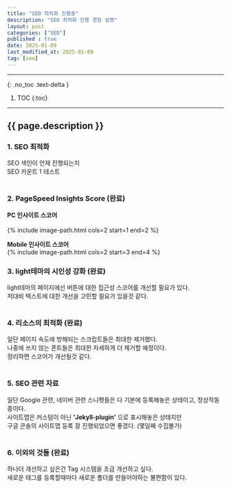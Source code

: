 ```yaml
---
title: "SEO 최적화 진행중"
description: "SEO 최적화 진행 경험 설명"
layout: post
categories: ["SEO"]
published : true
date: 2025-01-09
last_modified_at: 2025-01-09
tag: [seo]
---
```

---
{: .no_toc .text-delta }

1. TOC
{:toc}
---

<!-- 글의 제목은 ##
    나머지 큰 제목은 ###
    이후 나머지는 3개이상 -->

## {{ page.description }}

### 1. SEO 최적화
SEO 색인이 언제 진행되는지<br>
SEO 카운트 1 테스트<br>
<br>

### 2. PageSpeed Insights Score (완료)
<b>PC 인사이트 스코어</b><br><br>
{% include image-path.html cols=2 start=1 end=2 %}

<b>Mobile 인사이트 스코어</b><br>
{% include image-path.html cols=2 start=3 end=4 %}

### 3. light테마의 시인성 강화 (완료)
light테마의 페이지에선 버튼에 대한 접근성 스코어를 개선할 필요가 있다.<br>
저대비 텍스트에 대한 개선을 고민할 필요가 있을것 같다.<br>
<br>

### 4. 리소스의 최적화 (완료)
일단 페이지 속도에 방해되는 스크립트들은 최대한 제거했다.<br>
나중에 쓰지 않는 폰트들은 최대한 자세하게 더 제거할 예정이다.<br>
정리하면 스코어가 개선될것 같다.<br>
<br>

### 5. SEO 관련 자료
일단 Google 관련, 네이버 관련 스니펫들은 다 기본에 등록해놓은 상태이고, 정상작동중이다.<br>
사이트맵은 커스텀이 아닌 <b>'Jekyll-plugin'</b> 으로 표시해놓은 상태지만<br>
구글 콘솔의 사이트맵 등록 잘 진행되었으면 좋겠다. (몇일째 수집불가)<br>
<br>

### 6. 이외의 것들 (완료)
하나더 개선하고 싶은건 Tag 시스템을 조금 개선하고 싶다.<br>
새로운 태그를 등록할때마다 새로운 폴더를 만들어야하는 불편함이 있다.<br>
<br>